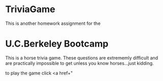 # TriviaGame

This is another homework assignment for the
# U.C.Berkeley Bootcamp

This is a horse trivia game. These questions are extrememly difficult and are practically impossible to get unless you know horses...just kidding. 

to play the game click <a href+"
